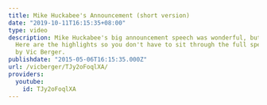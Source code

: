 ```yaml
---
title: Mike Huckabee's Announcement (short version)
date: "2019-10-11T16:15:35+08:00"
type: video
description: Mike Huckabee's big announcement speech was wonderful, but very long.
  Here are the highlights so you don't have to sit through the full speech. Edited
  by Vic Berger.
publishdate: "2015-05-06T16:15:35.000Z"
url: /vicberger/TJy2oFoqlXA/
providers:
  youtube:
    id: TJy2oFoqlXA
---
```

